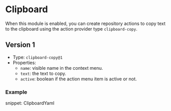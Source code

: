 # Clipboard

When this module is enabled, you can create repository actions to copy text to the clipboard using the action provider type `clipboard-copy`.

## Version 1

- Type: `clipboard-copy@1`
- Properties:
  - `name`: visible name in the context menu.
  - `text`: the text to copy.
  - `active`: boolean if the action menu item is active or not.

### Example

snippet: ClipboardYaml
